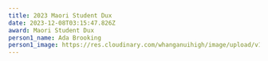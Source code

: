 ```yaml
---
title: 2023 Maori Student Dux
date: 2023-12-08T03:15:47.826Z
award: Maori Student Dux
person1_name: Ada Brooking
person1_image: https://res.cloudinary.com/whanganuihigh/image/upload/v1706670076/Honours%20Board/Ada_Brooking.jpg
---
```


